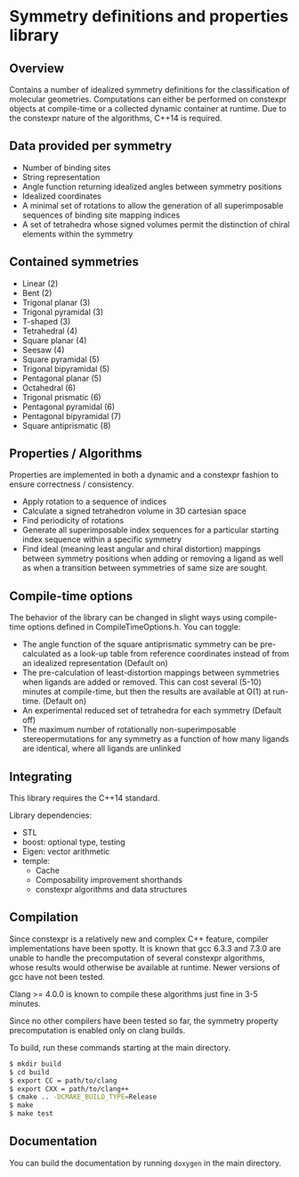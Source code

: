 # Symmetry definitions and properties library
## Overview

Contains a number of idealized symmetry definitions for the classification of
molecular geometries. Computations can either be performed on constexpr objects
at compile-time or a collected dynamic container at runtime. Due to the
constexpr nature of the algorithms, C++14 is required.


## Data provided per symmetry

- Number of binding sites
- String representation
- Angle function returning idealized angles between symmetry positions
- Idealized coordinates
- A minimal set of rotations to allow the generation of all superimposable
  sequences of binding site mapping indices
- A set of tetrahedra whose signed volumes permit the distinction of chiral
  elements within the symmetry


## Contained symmetries

- Linear (2)
- Bent (2)
- Trigonal planar (3)
- Trigonal pyramidal (3)
- T-shaped (3)
- Tetrahedral (4)
- Square planar (4)
- Seesaw (4)
- Square pyramidal (5)
- Trigonal bipyramidal (5)
- Pentagonal planar (5)
- Octahedral (6)
- Trigonal prismatic (6)
- Pentagonal pyramidal (6)
- Pentagonal bipyramidal (7)
- Square antiprismatic (8)


## Properties / Algorithms

Properties are implemented in both a dynamic and a constexpr fashion to ensure
correctness / consistency.

- Apply rotation to a sequence of indices
- Calculate a signed tetrahedron volume in 3D cartesian space
- Find periodicity of rotations
- Generate all superimposable index sequences for a particular starting index
  sequence within a specific symmetry
- Find ideal (meaning least angular and chiral distortion) mappings between
  symmetry positions when adding or removing a ligand as well as when a
  transition between symmetries of same size are sought.


## Compile-time options

The behavior of the library can be changed in slight ways using compile-time
options defined in CompileTimeOptions.h. You can toggle:

- The angle function of the square antiprismatic symmetry can be pre-calculated
  as a look-up table from reference coordinates instead of from an idealized 
  representation (Default on)
- The pre-calculation of least-distortion mappings between symmetries when 
  ligands are added or removed. This can cost several (5-10) minutes at
  compile-time, but then the results are available at O(1) at run-time.
  (Default on)
- An experimental reduced set of tetrahedra for each symmetry (Default off)
- The maximum number of rotationally non-superimposable stereopermutations for
  any symmetry as a function of how many ligands are identical, where all
  ligands are unlinked


## Integrating

This library requires the C++14 standard.

Library dependencies:

- STL
- boost: optional type, testing
- Eigen: vector arithmetic
- temple:
  - Cache
  - Composability improvement shorthands
  - constexpr algorithms and data structures


## Compilation

Since constexpr is a relatively new and complex C++ feature, compiler
implementations have been spotty. It is known that gcc 6.3.3 and 7.3.0 are
unable to handle the precomputation of several constexpr algorithms, whose
results would otherwise be available at runtime. Newer versions of gcc have not
been tested.

Clang >= 4.0.0 is known to compile these algorithms just fine in 3-5 minutes.

Since no other compilers have been tested so far, the symmetry property
precomputation is enabled only on clang builds.

To build, run these commands starting at the main directory.

```bash
$ mkdir build
$ cd build
$ export CC = path/to/clang
$ export CXX = path/to/clang++
$ cmake .. -DCMAKE_BUILD_TYPE=Release
$ make
$ make test
```

## Documentation

You can build the documentation by running `doxygen` in the main directory.
